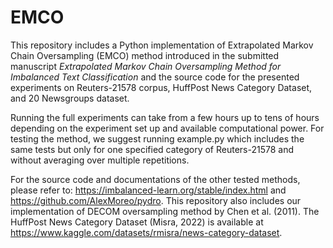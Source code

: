 # EMCO
This repository includes a Python implementation of Extrapolated Markov Chain Oversampling (EMCO) method introduced in the submitted manuscript *Extrapolated Markov Chain Oversampling Method for Imbalanced Text Classification* and the source code for the presented experiments on Reuters-21578 corpus, HuffPost News Category Dataset, and 20 Newsgroups dataset.

Running the full experiments can take from a few hours up to tens of hours depending on the experiment set up and available computational power. For testing the method, we suggest running example.py which includes the same tests but only for one specified category of Reuters-21578 and without averaging over multiple repetitions.

For the source code and documentations of the other tested methods, please refer to: https://imbalanced-learn.org/stable/index.html and https://github.com/AlexMoreo/pydro. This repository also includes our implementation of DECOM oversampling method by Chen et al. (2011). The HuffPost News Category Dataset (Misra, 2022) is available at https://www.kaggle.com/datasets/rmisra/news-category-dataset.
